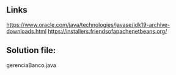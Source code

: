 ## Links

https://www.oracle.com/java/technologies/javase/jdk19-archive-downloads.html
https://installers.friendsofapachenetbeans.org/

## Solution file:

gerenciaBanco.java
